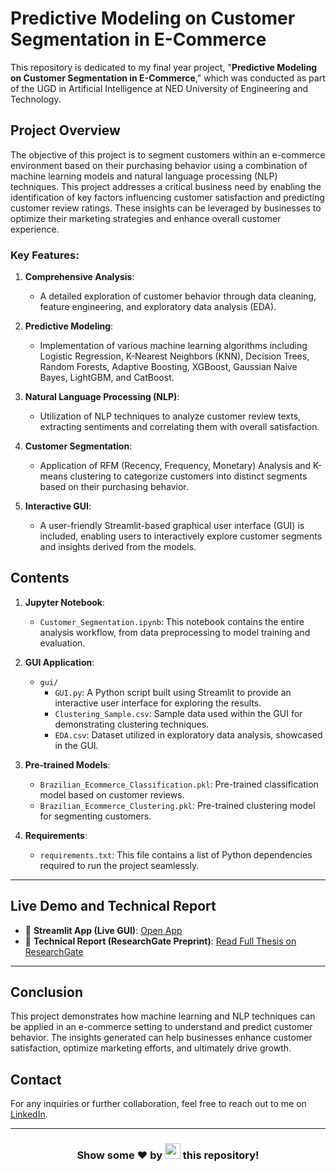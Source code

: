 # Predictive Modeling on Customer Segmentation in E-Commerce

This repository is dedicated to my final year project, "**Predictive Modeling on Customer Segmentation in E-Commerce**," which was conducted as part of the UGD in Artificial Intelligence at NED University of Engineering and Technology.

## Project Overview

The objective of this project is to segment customers within an e-commerce environment based on their purchasing behavior using a combination of machine learning models and natural language processing (NLP) techniques. This project addresses a critical business need by enabling the identification of key factors influencing customer satisfaction and predicting customer review ratings. These insights can be leveraged by businesses to optimize their marketing strategies and enhance overall customer experience.

### Key Features:

1. **Comprehensive Analysis**:
   - A detailed exploration of customer behavior through data cleaning, feature engineering, and exploratory data analysis (EDA).

2. **Predictive Modeling**:
   - Implementation of various machine learning algorithms including Logistic Regression, K-Nearest Neighbors (KNN), Decision Trees, Random Forests, Adaptive Boosting, XGBoost, Gaussian Naive Bayes, LightGBM, and CatBoost.

3. **Natural Language Processing (NLP)**:
   - Utilization of NLP techniques to analyze customer review texts, extracting sentiments and correlating them with overall satisfaction.

4. **Customer Segmentation**:
   - Application of RFM (Recency, Frequency, Monetary) Analysis and K-means clustering to categorize customers into distinct segments based on their purchasing behavior.

5. **Interactive GUI**:
   - A user-friendly Streamlit-based graphical user interface (GUI) is included, enabling users to interactively explore customer segments and insights derived from the models.

## Contents

1. **Jupyter Notebook**:
   - `Customer_Segmentation.ipynb`: This notebook contains the entire analysis workflow, from data preprocessing to model training and evaluation.

2. **GUI Application**:
   - `gui/`
     - `GUI.py`: A Python script built using Streamlit to provide an interactive user interface for exploring the results.
     - `Clustering_Sample.csv`: Sample data used within the GUI for demonstrating clustering techniques.
     - `EDA.csv`: Dataset utilized in exploratory data analysis, showcased in the GUI.

3. **Pre-trained Models**:
   - `Brazilian_Ecommerce_Classification.pkl`: Pre-trained classification model based on customer reviews.
   - `Brazilian_Ecommerce_Clustering.pkl`: Pre-trained clustering model for segmenting customers.

4. **Requirements**:
   - `requirements.txt`: This file contains a list of Python dependencies required to run the project seamlessly.

---

## Live Demo and Technical Report

- 🎯 **Streamlit App (Live GUI)**: [Open App](https://ecommerce-customer-segmentation.streamlit.app/)  
- 📄 **Technical Report (ResearchGate Preprint)**: [Read Full Thesis on ResearchGate](https://www.researchgate.net/publication/382111298_Predictive_Modeling_for_Customer_Segmentation_in_E-Commerce)

---


## Conclusion

This project demonstrates how machine learning and NLP techniques can be applied in an e-commerce setting to understand and predict customer behavior. The insights generated can help businesses enhance customer satisfaction, optimize marketing efforts, and ultimately drive growth.

## Contact

For any inquiries or further collaboration, feel free to reach out to me on [LinkedIn](https://www.linkedin.com/in/muhammad--ehsan).

--- 

<h3 align="center">Show some ❤ by <img src="https://imgur.com/o7ncZFp.jpg" height=25px width=25px> this repository!</h3>
